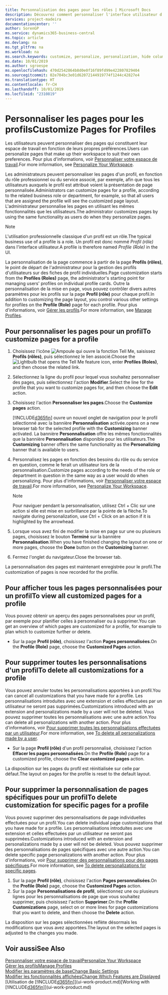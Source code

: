 ```yaml
---
title: Personnalisation des pages pour les rôles | Microsoft Docs
description: Découvrez comment personnaliser l'interface utilisateur d'un profil (rôle) de sorte que tous les utilisateurs de ce rôle voient un espace de travail personnalisé.
services: project-madeira
documentationcenter: ''
author: SorenGP
ms.service: dynamics365-business-central
ms.topic: article
ms.devlang: na
ms.tgt_pltfrm: na
ms.workload: na
ms.search.keywords: customize, personalize, personalization, hide columns, remove fields, move fields
ms.date: 10/01/2019
ms.author: sgroespe
ms.openlocfilehash: 470d2542864b8d0e0f16f89fd99e422807829404
ms.sourcegitcommit: 02e704bc3e01d62072144919774f1244c42827e4
ms.translationtype: HT
ms.contentlocale: fr-CH
ms.lasthandoff: 10/01/2019
ms.locfileid: "2310819"
---
```

# <a name="customize-pages-for-profiles"></a><span data-ttu-id="d24fa-103">Personnaliser les pages pour les profils</span><span class="sxs-lookup"><span data-stu-id="d24fa-103">Customize Pages for Profiles</span></span>
<span data-ttu-id="d24fa-104">Les utilisateurs peuvent personnaliser des pages qui constituent leur espace de travail en fonction de leurs propres préférences.</span><span class="sxs-lookup"><span data-stu-id="d24fa-104">Users can personalize pages that make up their workspace to suit their own preferences.</span></span> <span data-ttu-id="d24fa-105">Pour plus d'informations, voir [Personnaliser votre espace de travail](ui-personalization-user.md).</span><span class="sxs-lookup"><span data-stu-id="d24fa-105">For more information, see [Personalize Your Workspace](ui-personalization-user.md).</span></span>

<span data-ttu-id="d24fa-106">Les administrateurs peuvent personnaliser les pages d'un profil, en fonction du rôle professionnel ou du service associé, par exemple, afin que tous les utilisateurs auxquels le profil est attribué voient la présentation de page personnalisée.</span><span class="sxs-lookup"><span data-stu-id="d24fa-106">Administrators can customize pages for a profile, according to the related business role or department, for example, so that all users that are assigned the profile will see the customized page layout.</span></span> <span data-ttu-id="d24fa-107">L'administrateur personnalise les pages en utilisant les mêmes fonctionnalités que les utilisateurs.</span><span class="sxs-lookup"><span data-stu-id="d24fa-107">The administrator customizes pages by using the same functionality as users do when they personalize pages.</span></span>

> [!NOTE]
> <span data-ttu-id="d24fa-108">L'utilisation professionnelle classique d'un profil est un rôle.</span><span class="sxs-lookup"><span data-stu-id="d24fa-108">The typical business use of a profile is a role.</span></span> <span data-ttu-id="d24fa-109">Un profil est donc nommé *Profil (rôle)* dans l'interface utilisateur.</span><span class="sxs-lookup"><span data-stu-id="d24fa-109">A profile is therefore named *Profile (Role)* in the UI.</span></span>

<span data-ttu-id="d24fa-110">La personnalisation de la page commence à partir de la page **Profils (rôles)**, le point de départ de l'administrateur pour la gestion des profils d'utilisateurs sur des fiches de profil individuelles.</span><span class="sxs-lookup"><span data-stu-id="d24fa-110">Page customization starts from the **Profiles (Roles)** page, the administrator's starting point for managing users' profiles on individual profile cards.</span></span> <span data-ttu-id="d24fa-111">Outre la personnalisation de la mise en page, vous pouvez contrôler divers autres paramètres pour les profils sur la page **Profil (rôle)** pour chaque profil.</span><span class="sxs-lookup"><span data-stu-id="d24fa-111">In addition to customizing the page layout, you control various other settings for profiles on the **Profile (Role)** page for each profile.</span></span> <span data-ttu-id="d24fa-112">Pour plus d'informations, voir [Gérer les profils](admin-users-profiles-roles.md).</span><span class="sxs-lookup"><span data-stu-id="d24fa-112">For more information, see [Manage Profiles](admin-users-profiles-roles.md).</span></span>

## <a name="to-customize-pages-for-a-profile"></a><span data-ttu-id="d24fa-113">Pour personnaliser les pages pour un profil</span><span class="sxs-lookup"><span data-stu-id="d24fa-113">To customize pages for a profile</span></span>
1. <span data-ttu-id="d24fa-114">Choisissez l'icône ![Ampoule qui ouvre la fonction Tell Me](media/ui-search/search_small.png "Dites-moi ce que vous voulez faire"), saisissez **Profils (rôles)**, puis sélectionnez le lien associé.</span><span class="sxs-lookup"><span data-stu-id="d24fa-114">Choose the ![Lightbulb that opens the Tell Me feature](media/ui-search/search_small.png "Tell me what you want to do") icon, enter **Profiles (Roles)**, and then choose the related link.</span></span>
2. <span data-ttu-id="d24fa-115">Sélectionnez la ligne du profil pour lequel vous souhaitez personnaliser des pages, puis sélectionnez l'action **Modifier**.</span><span class="sxs-lookup"><span data-stu-id="d24fa-115">Select the line for the profile that you want to customize pages for, and then choose the **Edit** action.</span></span>
3. <span data-ttu-id="d24fa-116">Choisissez l'action **Personnaliser les pages**.</span><span class="sxs-lookup"><span data-stu-id="d24fa-116">Choose the **Customize pages** action.</span></span>

    [!INCLUDE[d365fin](includes/d365fin_md.md)] <span data-ttu-id="d24fa-117">ouvre un nouvel onglet de navigation pour le profil sélectionné avec la bannière **Personnalisation** activée.</span><span class="sxs-lookup"><span data-stu-id="d24fa-117">opens on a new browser tab for the selected profile with the **Customizing** banner activated.</span></span> <span data-ttu-id="d24fa-118">La bannière **Personnalisation** offre les mêmes fonctionnalités que la bannière **Personnalisation** disponible pour les utilisateurs.</span><span class="sxs-lookup"><span data-stu-id="d24fa-118">The **Customizing** banner offers the same functionality as the **Personalizing** banner that is available to users.</span></span>

4. <span data-ttu-id="d24fa-119">Personnalisez les pages en fonction des besoins du rôle ou du service en question, comme le ferait un utilisateur lors de la personnalisation.</span><span class="sxs-lookup"><span data-stu-id="d24fa-119">Customize pages according to the needs of the role or department in question in the same way as a user would do when personalizing.</span></span> <span data-ttu-id="d24fa-120">Pour plus d'informations, voir [Personnaliser votre espace de travail](ui-personalization-user.md).</span><span class="sxs-lookup"><span data-stu-id="d24fa-120">For more information, see [Personalize Your Workspace](ui-personalization-user.md).</span></span>

    > [!NOTE]
    > <span data-ttu-id="d24fa-121">Pour naviguer pendant la personnalisation, utilisez Ctrl + Clic sur une action si elle est mise en surbrillance par la pointe de la flèche.</span><span class="sxs-lookup"><span data-stu-id="d24fa-121">To navigate during personalization, use Ctrl + Click on an action if it is highlighted by the arrowhead.</span></span>

5. <span data-ttu-id="d24fa-122">Lorsque vous avez fini de modifier la mise en page sur une ou plusieurs pages, choisissez le bouton **Terminé** sur la bannière **Personnalisation**.</span><span class="sxs-lookup"><span data-stu-id="d24fa-122">When you have finished changing the layout on one or more pages, choose the **Done** button on the **Customizing** banner.</span></span>
6. <span data-ttu-id="d24fa-123">Fermez l'onglet du navigateur.</span><span class="sxs-lookup"><span data-stu-id="d24fa-123">Close the browser tab.</span></span>

<span data-ttu-id="d24fa-124">La personnalisation des pages est maintenant enregistrée pour le profil.</span><span class="sxs-lookup"><span data-stu-id="d24fa-124">The customization of pages is now recorded for the profile.</span></span>

## <a name="to-view-all-customized-pages-for-a-profile"></a><span data-ttu-id="d24fa-125">Pour afficher tous les pages personnalisées pour un profil</span><span class="sxs-lookup"><span data-stu-id="d24fa-125">To view all customized pages for a profile</span></span>
<span data-ttu-id="d24fa-126">Vous pouvez obtenir un aperçu des pages personnalisées pour un profil, par exemple pour planifier celles à personnaliser ou à supprimer.</span><span class="sxs-lookup"><span data-stu-id="d24fa-126">You can get an overview of which pages are customized for a profile, for example to plan which to customize further or delete.</span></span>

- <span data-ttu-id="d24fa-127">Sur la page **Profil (rôle)**, choisissez l'action **Pages personnalisées**.</span><span class="sxs-lookup"><span data-stu-id="d24fa-127">On the **Profile (Role)** page, choose the **Customized Pages** action.</span></span>

## <a name="to-delete-all-customizations-for-a-profile"></a><span data-ttu-id="d24fa-128">Pour supprimer toutes les personnalisations d'un profil</span><span class="sxs-lookup"><span data-stu-id="d24fa-128">To delete all customizations for a profile</span></span>
<span data-ttu-id="d24fa-129">Vous pouvez annuler toutes les personnalisations apportées à un profil.</span><span class="sxs-lookup"><span data-stu-id="d24fa-129">You can cancel all customizations that you have made for a profile.</span></span> <span data-ttu-id="d24fa-130">Les personnalisations introduites avec une extension et celles effectuées par un utilisateur ne seront pas supprimées.</span><span class="sxs-lookup"><span data-stu-id="d24fa-130">Customizations introduced with an extension and personalizations made by a user will not be deleted.</span></span> <span data-ttu-id="d24fa-131">Vous pouvez supprimer toutes les personnalisations avec une autre action.</span><span class="sxs-lookup"><span data-stu-id="d24fa-131">You can delete all personalizations with another action.</span></span> <span data-ttu-id="d24fa-132">Pour plus d'informations, voir [Pour supprimer toutes les personnalisations effectuées par un utilisateur](admin-users-profiles-roles.md#to-delete-all-personalizations-made-by-a-user).</span><span class="sxs-lookup"><span data-stu-id="d24fa-132">For more information, see [To delete all personalizations made by a user](admin-users-profiles-roles.md#to-delete-all-personalizations-made-by-a-user).</span></span>

- <span data-ttu-id="d24fa-133">Sur la page **Profil (rôle)** d'un profil personnalisé, choisissez l'action **Effacer les pages personnalisées**.</span><span class="sxs-lookup"><span data-stu-id="d24fa-133">On the **Profile (Role)** page for a customized profile, choose the **Clear customized pages** action.</span></span>

<span data-ttu-id="d24fa-134">La disposition sur les pages du profil est réinitialisée sur celle par défaut.</span><span class="sxs-lookup"><span data-stu-id="d24fa-134">The layout on pages for the profile is reset to the default layout.</span></span>  

## <a name="to-delete-customization-for-specific-pages-for-a-profile"></a><span data-ttu-id="d24fa-135">Pour supprimer la personnalisation de pages spécifiques pour un profil</span><span class="sxs-lookup"><span data-stu-id="d24fa-135">To delete customization for specific pages for a profile</span></span>
<span data-ttu-id="d24fa-136">Vous pouvez supprimer des personnalisations de page individuelles effectuées pour un profil.</span><span class="sxs-lookup"><span data-stu-id="d24fa-136">You can delete individual page customizations that you have made for a profile.</span></span> <span data-ttu-id="d24fa-137">Les personnalisations introduites avec une extension et celles effectuées par un utilisateur ne seront pas supprimées.</span><span class="sxs-lookup"><span data-stu-id="d24fa-137">Customizations introduced with an extension and personalizations made by a user will not be deleted.</span></span> <span data-ttu-id="d24fa-138">Vous pouvez supprimer des personnalisations de pages spécifiques avec une autre action.</span><span class="sxs-lookup"><span data-stu-id="d24fa-138">You can delete specific page personalizations with another action.</span></span> <span data-ttu-id="d24fa-139">Pour plus d'informations, voir [Pour supprimer des personnalisations pour des pages spécifiques](admin-users-profiles-roles.md#to-delete-personalizations-for-specific-pages).</span><span class="sxs-lookup"><span data-stu-id="d24fa-139">For more information, see [To delete personalizations for specific pages](admin-users-profiles-roles.md#to-delete-personalizations-for-specific-pages).</span></span>

1. <span data-ttu-id="d24fa-140">Sur la page **Profil (rôle)**, choisissez l'action **Pages personnalisées**.</span><span class="sxs-lookup"><span data-stu-id="d24fa-140">On the **Profile (Role)** page, choose the **Customized Pages** action.</span></span>
2. <span data-ttu-id="d24fa-141">Sur la page **Personnalisations de profil**, sélectionnez une ou plusieurs lignes pour les personnalisations de page que vous souhaitez supprimer, puis choisissez l'action **Supprimer**.</span><span class="sxs-lookup"><span data-stu-id="d24fa-141">On the **Profile Customizations** page, select on or more lines for page customizations that you want to delete, and then choose the **Delete** action.</span></span>

<span data-ttu-id="d24fa-142">La disposition sur les pages sélectionnées reflète désormais les modifications que vous avez apportées.</span><span class="sxs-lookup"><span data-stu-id="d24fa-142">The layout on the selected pages is adjusted to the changes you made.</span></span>

## <a name="see-also"></a><span data-ttu-id="d24fa-143">Voir aussi</span><span class="sxs-lookup"><span data-stu-id="d24fa-143">See Also</span></span>
[<span data-ttu-id="d24fa-144">Personnaliser votre espace de travail</span><span class="sxs-lookup"><span data-stu-id="d24fa-144">Personalize Your Workspace</span></span>](ui-personalization-user.md)  
[<span data-ttu-id="d24fa-145">Gérer les profils</span><span class="sxs-lookup"><span data-stu-id="d24fa-145">Manage Profiles</span></span>](admin-users-profiles-roles.md)  
[<span data-ttu-id="d24fa-146">Modifier les paramètres de base</span><span class="sxs-lookup"><span data-stu-id="d24fa-146">Change Basic Settings</span></span>](ui-change-basic-settings.md)  
[<span data-ttu-id="d24fa-147">Modifier les fonctionnalités affichées</span><span class="sxs-lookup"><span data-stu-id="d24fa-147">Change Which Features are Displayed</span></span>](ui-experiences.md)  
<span data-ttu-id="d24fa-148">[Utilisation de [!INCLUDE[d365fin](includes/d365fin_md.md)]](ui-work-product.md)</span><span class="sxs-lookup"><span data-stu-id="d24fa-148">[Working with [!INCLUDE[d365fin](includes/d365fin_md.md)]](ui-work-product.md)</span></span>  
